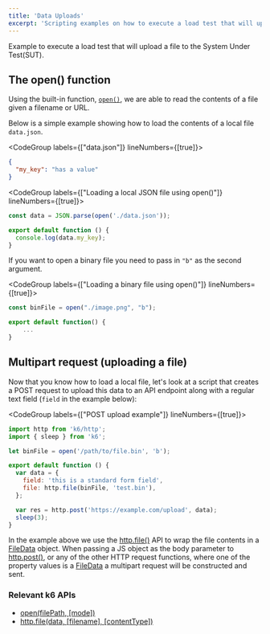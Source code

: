 ```yaml
---
title: 'Data Uploads'
excerpt: 'Scripting examples on how to execute a load test that will upload a file to the System Under Test(SUT).'
---
```


Example to execute a load test that will upload a file to the System Under Test(SUT).

## The open() function

Using the built-in function, [`open()`](/javascript-api/init-context/open-filepath-mode),
we are able to read the contents of a file given a filename or URL.

Below is a simple example showing how to load the contents of a local file `data.json`.

<CodeGroup labels={["data.json"]} lineNumbers={[true]}>

```json
{
  "my_key": "has a value"
}
```

</CodeGroup>

<CodeGroup labels={["Loading a local JSON file using open()"]} lineNumbers={[true]}>

```js
const data = JSON.parse(open('./data.json'));

export default function () {
  console.log(data.my_key);
}
```

</CodeGroup>

If you want to open a binary file you need to pass in `"b"` as the second argument.

<CodeGroup labels={["Loading a binary file using open()"]} lineNumbers={[true]}>

```js
const binFile = open("./image.png", "b");

export default function() {
    ...
}
```

</CodeGroup>

## Multipart request (uploading a file)

Now that you know how to load a local file, let's look at a script that creates a POST request
to upload this data to an API endpoint along with a regular text field (`field` in the example
below):

<CodeGroup labels={["POST upload example"]} lineNumbers={[true]}>

```js
import http from 'k6/http';
import { sleep } from 'k6';

let binFile = open('/path/to/file.bin', 'b');

export default function () {
  var data = {
    field: 'this is a standard form field',
    file: http.file(binFile, 'test.bin'),
  };

  var res = http.post('https://example.com/upload', data);
  sleep(3);
}
```

</CodeGroup>

In the example above we use the [http.file()](/javascript-api/k6-http/file-data-filename-contenttype)
API to wrap the file contents in a [FileData](/javascript-api/k6-http/filedata) object.
When passing a JS object as the body parameter to [http.post()](/javascript-api/k6-http/post-url-body-params),
or any of the other HTTP request functions, where one of the property values is a
[FileData](/javascript-api/k6-http/filedata) a multipart request will be constructed
and sent.

### Relevant k6 APIs

- [open(filePath, [mode])](/javascript-api/init-context/open-filepath-mode)
- [http.file(data, [filename], [contentType])](/javascript-api/k6-http/file-data-filename-contenttype)
